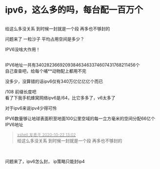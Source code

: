 # ipv6，这么多的吗，每台配一百万个


<img id="aimg_j2gXG" onclick="zoom(this, this.src, 0, 0, 0)" class="zoom" src="https://img11.360buyimg.com/ddimg/jfs/t1/136910/21/13170/369223/5f911145E5ab42bff/bcea54f0ccf35581.jpg" onmouseover="img_onmouseoverfunc(this)" onload="thumbImg(this)" border="0" alt="" />

给这么多没关系 到时候一封就是一个段 再多也不够封的

问题来了 一粒沙子 平均占用空间是多少？

IPV6没啥大作用！<br />
<br />
<img src="static/image/smiley/default/time.gif" smilieid="15" border="0" alt="" /><img src="static/image/smiley/default/time.gif" smilieid="15" border="0" alt="" /><img src="static/image/smiley/default/time.gif" smilieid="15" border="0" alt="" />

IPV6地址一共有340282366920938463463374607431768211456个<br />
自己查查吧，给每个哺**动物配上都用不完

没多少，没算错的话ipv6仅有340万亿亿亿亿个而已

/108 前缀长度吧<br />
看了下我手机蜂窝网络ipv6是/64，比它多多了，v6太多了<img src="static/image/smiley/default/lol.gif" smilieid="12" border="0" alt="" />

对于ipv6来说ipv4少得可怜

IPV6数量够让地球表面积至地面100公里空域的每一立方毫米的空间分配66亿个IPV6地址

<div class="quote"><blockquote><font size="2"><a href="https://www.hostloc.com/forum.php?mod=redirect&amp;goto=findpost&amp;pid=9335520&amp;ptid=757118" target="_blank"><font color="#999999">xshell 发表于 2020-10-22 13:02</font></a></font><br />
给这么多没关系 到时候一封就是一个段 再多也不够封的</blockquote></div><br />
<br />
问题来了，ipv6怎么封， ip策略只能封ip4
